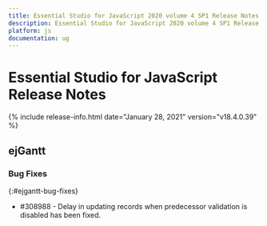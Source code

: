 ```yaml
---
title: Essential Studio for JavaScript 2020 volume 4 SP1 Release Notes  
description: Essential Studio for JavaScript 2020 volume 4 SP1 Release Notes  
platform: js
documentation: ug
---
```


# Essential Studio for JavaScript  Release Notes  

{% include release-info.html date="January 28, 2021"  version="v18.4.0.39" %} 





## ejGantt

### Bug Fixes
{:#ejgantt-bug-fixes}

* \#308988 - Delay in updating records when predecessor validation is disabled has been fixed.


